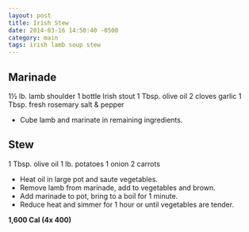 ```yaml
---
layout: post
title: Irish Stew
date: 2014-03-16 14:50:40 -0500
category: main
tags: irish lamb soup stew
---
```

<h2>Marinade</h2>
1½ lb. lamb shoulder  
1 bottle Irish stout  
1 Tbsp. olive oil  
2 cloves garlic  
1 Tbsp. fresh rosemary  
salt &amp; pepper  
<ul>
	<li>Cube lamb and marinate in remaining ingredients.</li>
</ul>
<h2>Stew</h2>
1 Tbsp. olive oil  
1 lb. potatoes  
1 onion  
2 carrots  
<ul>
	<li>Heat oil in large pot and saute vegetables.</li>
	<li>Remove lamb from marinade, add to vegetables and brown.</li>
	<li>Add marinade to pot, bring to a boil for 1 minute.</li>
	<li>Reduce heat and simmer for 1 hour or until vegetables are tender.</li>
</ul>
<strong>1,600 Cal (4x 400)  
</strong>
